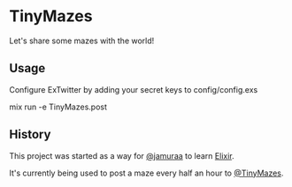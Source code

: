 # TinyMazes

Let's share some mazes with the world!

## Usage

Configure ExTwitter by adding your secret keys to config/config.exs

mix run -e TinyMazes.post

## History

This project was started as a way for [@jamuraa](http://twitter.com/jamuraa) to learn [Elixir](http://elixir-lang.org).

It's currently being used to post a maze every half an hour to [@TinyMazes](http://twitter.com/TinyMazes).
